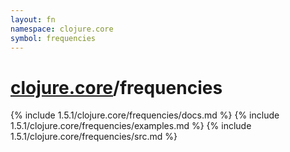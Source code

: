 ```yaml
---
layout: fn
namespace: clojure.core
symbol: frequencies
---
```


# [clojure.core](../)/frequencies

{% include 1.5.1/clojure.core/frequencies/docs.md %}
{% include 1.5.1/clojure.core/frequencies/examples.md %}
{% include 1.5.1/clojure.core/frequencies/src.md %}

